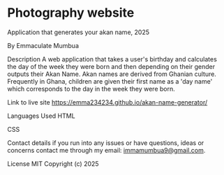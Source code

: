 # Photography website
Application that generates your akan name, 2025

By Emmaculate Mumbua

Description
A web application that takes a user's birthday and calculates the day of the week they were born and then depending on their gender outputs their Akan Name. Akan names are derived from Ghanian culture. Frequently in Ghana, children are given their first name as a 'day name' which corresponds to the day in the week they were born.

Link to live site
https://emma234234.github.io/akan-name-generator/

Languages Used
HTML

CSS

Contact details
if you run into any issues or have questions, ideas or concerns contact me through my email: immamumbua9@gmail.com.

License
MIT Copyright (c) 2025
